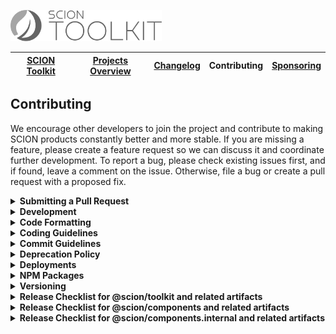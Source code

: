 <a href="/README.md"><img src="/resources/branding/scion-toolkit-banner.svg" height="50" alt="SCION Toolkit"></a>

| [SCION Toolkit][menu-home] | [Projects Overview][menu-projects-overview] | [Changelog][menu-changelog] | Contributing | [Sponsoring][menu-sponsoring] |  
| --- | --- | --- | --- | --- |

## Contributing
We encourage other developers to join the project and contribute to making SCION products constantly better and more stable. If you are missing a feature, please create a feature request so we can discuss it and coordinate further development. To report a bug, please check existing issues first, and if found, leave a comment on the issue. Otherwise, file a bug or create a pull request with a proposed fix.

<details>
  <summary><strong>Submitting a Pull Request</strong></summary>
  <br>

This section explains how to submit a pull request.

1. Login to your GitHub account and fork the `SchweizerischeBundesbahnen/scion-toolkit` repo.
1. Make your changes in a new Git branch. Name your branch in the form `issue/123` with `123` as the related GitHub issue number. Before submitting the pull request, please make sure that you comply with our coding and commit guidelines.
1. Run the command `npm run before-push` to make sure that the project builds, passes all tests, and has no lint violations. Alternatively, you can also run the commands one by one, as following:
  - `npm run test:headless`\
    Runs all unit tests.
  - `npm run e2e:headless`\
    Runs all e2e tests.
  - `npm run lint`\
    Lints all project files.
  - `npm run build`\
    Builds the project and related artifacts.
1. Commit your changes using a descriptive commit message that follows our commit guidelines.
1. Before submitting the pull request, ensure to have rebased your branch based on the master branch as we stick to the rebase policy to keep the repository history linear.
1. Push your branch to your fork on GitHub. In GitHub, send a pull request to `scion-toolkit:master`.
1. If we suggest changes, please amend your commit and force push it to your GitHub repository.

> When we receive a pull request, we will carefully review it and suggest changes if necessary. This may require triage and several iterations. Therefore, we kindly ask you to discuss proposed changes with us in advance via the GitHub issue.

</details>

<details>
  <summary><strong>Development</strong></summary>
  <br>

Make sure to use Node.js version 22.11.0 for contributing to SCION. We suggest using [Node Version Manager](https://github.com/nvm-sh/nvm) if you need different Node.js versions for other projects.

For development, you can uncomment the section `PATH-OVERRIDE-FOR-DEVELOPMENT` in `tsconfig.json`. This allows running tests or serving applications without having to build dependent modules first.

The following is a summary of commands useful for development of `scion-toolkit`. See file `package.json` for a complete list of available NPM scripts.

### Commands for working on the @scion/components library

- **`npm run components:lint`**\
  Lints *@scion/components* library.

- **`npm run components:build`**\
  Builds *@scion/components* library.

- **`npm run components:test`**\
  Runs unit tests of *@scion/components* library.

- **`npm run components:e2e:run`**\
  Runs end-to-end tests of the *@scion/components* library. Prior to test execution, starts the testing app `components-testing-app`.

- **`npm run components:e2e:debug`**\
  Runs end-to-end tests of the *@scion/components* library in debug mode. Prior to test execution, starts the testing app `components-testing-app`.

- **`npm run components:changelog`**\
  Generates the changelog for *@scion/components* based on the commit history. The output is written to `CHANGELOG_COMPONENTS.md`, which will be included in `docs/site/changelog-components/changelog/changelog.md`.

### Commands for working on the @scion/toolkit library

- `npm run toolkit:lint`\
  Lints *@scion/toolkit* library.

- `npm run toolkit:build`\
  Builds *@scion/toolkit* library.

- `npm run toolkit:test`\
  Runs unit tests of *@scion/toolkit* library.

- `npm run toolkit:changelog`\
  Generates the changelog for *@scion/toolkit* based on the commit history. The output is written to `CHANGELOG_TOOLKIT.md`, which will be included in `docs/site/changelog-toolkit/changelog/changelog.md`.

### Commands for working on the @scion/components.internal library

- `npm run components.internal:lint`\
  Lints *@scion/components.internal* library.

- `npm run components.internal:build`\
  Builds *@scion/components.internal* library.

- `npm run components.internal:test`\
  Runs unit tests of *@scion/components.internal* library.

- `npm run components.internal:changelog`\
  Generates the changelog for *@scion/components.internal* based on the commit history. The output is written to `CHANGELOG_COMPONENTS_INTERNAL`, which will be included in `docs/site/changelog-components.internal/changelog/changelog.md`.

### Commands for working on the components application

- `npm run components-app:serve` or `npm run start`\
  Serves the components app on [http://localhost:4200](http://localhost:4200).\
  Uncomment the section `PATH-OVERRIDE-FOR-DEVELOPMENT` in `tsconfig.json` to have hot module reloading support.

- `npm run components-app:build`\
  Builds the components app into `dist` folder using the productive config.

- `npm run components-app:lint`\
  Lints the components app.

### Command for building GitHub Actions

- `run-s github-actions:*:build`\
  Generates GitHub Actions that are used in SCION projects.

</details>

<details>
  <summary><strong>Code Formatting</strong></summary>
  <br>

To ensure consistency within our code base, please use the following formatting settings.

- **For IntelliJ IDEA**\
  Import the code style settings of `.editorconfig.intellij.xml` located in the project root.

- **For other IDEs**\
  Import the code style settings of `.editorconfig` located in the project root.

</details>

<details>
  <summary><strong>Coding Guidelines</strong></summary>
  <br>

In additional to the linting rules, we have the following conventions:

- We believe in the [Best practices for a clean and performant Angular application](https://medium.freecodecamp.org/best-practices-for-a-clean-and-performant-angular-application-288e7b39eb6f) and the [Angular Style Guide](https://angular.io/guide/styleguide).
- We expect line endings to be Unix style (LF) only. Please check your Git settings to not convert line endings to CRLF. You can run the following command to find files with `windows-style` line endings: `find . -type f | xargs file | grep CRLF`.
- Observable names are suffixed with the dollar sign (`$`) to indicate that it is an `Observable` which we must subscribe to and unsubscribe from.
- We use explicit public and private visibility modifiers (except for constructors) to make the code more explicit.
- We prefix private members with an underscore.
- We write each RxJS operator on a separate line, except when piping a single RxJS operator. Then, we write it on the same line as the pipe method.
- We avoid nested RxJS subscriptions.
- We document all public API methods, constants, functions, classes or interfaces.
- We structure the CSS selectors in CSS files similar to the structure of the companion HTML file and favor the direct descendant selector (`>`) over the non-restrictive descendant selector (` `), except if there are good reasons not to do it. This gives us a visual by only reading the CSS file.
- When referencing CSS classes from within E2E tests, we always prefix them with `e2e-`. We never reference e2e prefixed CSS classes in stylesheets.

</details>

<details>
  <summary><strong>Commit Guidelines</strong></summary>
  <br>

We believe in a compact and well written Git commit history. Every commit should be a logically separated changeset. We use the commit messages to generate the changelog.

Each commit message consists of a **header**, a **summary** and a **footer**. The header has a special format that includes a **type**, an optional **scope**, and a **subject**, as following:

```
<type>(<scope>): <subject>

[optional summary]

[optional footer]
```

<details>
  <summary><strong>Type</strong></summary>

- `feat`: new feature
- `fix`: bug fix
- `docs`: changes to the documentation
- `refactor`: changes that neither fixes a bug nor adds a feature
- `perf`: changes that improve performance
- `test`: adding missing tests, refactoring tests; no production code change
- `chore`: other changes like formatting, updating the license, removal of deprecations, etc
- `deps`: changes related to updating dependencies
- `ci`: changes to our CI configuration files and scripts
- `revert`: revert of a previous commit
- `release`: publish a new release
</details>

<details>
  <summary><strong>Scope</strong></summary>

The scope should be the name of the NPM package affected by the change. Optionally, you can also add the secondary entry point, separated by a forward slash.

- `toolkit`: If the change affects the `@scion/toolkit` NPM package.
- `toolkit/<module>`: If the change affects the `@scion/toolkit/<module>` entry point.
- `components`: If the change affects the `@scion/components` NPM package.
- `components/<module>`: If the change affects the `@scion/components/<module>` entry point.
- `ɵcomponents`: If the change affects the `@scion/components.internal` NPM package. We use the Theta (`ɵ`) symbol to have a shorter scope name.
- `ɵcomponents/<module>`: If the change affects the `@scion/components.internal/<module>` entry point.
- `components-app`: If the change affects the demo app for `@scion/components`.
- `components-testing-app`: If the change affects the testing app for `@scion/components` or `@scion/components.internal`.

</details>


<details>
  <summary><strong>Subject</strong></summary>

The subject contains a succinct description of the change and follows the following rules:
- written in the imperative, present tense ("change" not "changed" nor "changes")
- starts with a lowercase letter
- has no punctuation at the end
</details>

<details>
  <summary><strong>Summary</strong></summary>

The summary describes the change. You can include the motivation for the change and contrast this with previous behavior.
</details>

<details>
  <summary><strong>Footer</strong></summary>

In the footer, reference the GitHub issue and optionally close it with the `Closes` keyword, as following:

```
closes #123
```

And finally, add notes about breaking changes, if there are any. Breaking changes start with the keyword `BREAKING CHANGE: `. The rest of the commit message is then used to describe the breaking change and should contain information about the migration.

```
BREAKING CHANGE: Removed deprecated API for xy.

To migrate:
- do xy
- do xy
  ```
</details>

</details>


<details>
  <summary><strong>Deprecation Policy</strong></summary>
  <br>

You can deprecate API in any version. However, it will still be present in the next major release. Removal of deprecated API will occur only in a major release.

When deprecating API, mark it with the `@deprecated` JSDoc comment tag and include the current library version. Optionally, you can also specify which API to use instead, as following:

```ts
/**
 * @deprecated since version 2.0. Use {@link otherMethod} instead.
 */
function someMethod(): void {
}

```  

</details>

<details>
  <summary><strong>Deployments</strong></summary>
  <br>

We deploy our documentations and applications to [Vercel](https://vercel.com). Vercel is a cloud platform for static sites and serverless functions. Applications are deployed using the SCION collaborator account (scion.collaborator@gmail.com) under the [SCION](https://vercel.com/scion) scope.

We have the following toolkit related deployments:

| Deployment             | Vercel Project                            | URL                                 |
|------------------------|-------------------------------------------|-------------------------------------|
| Components Application | https://vercel.com/scion/scion-components | https://components.scion.vercel.app |

</details>

<details>
  <summary><strong>NPM Packages</strong></summary>
  <br>

We publish our packages to the [NPM registry](https://www.npmjs.com/). Packages are published using the SCION collaborator account (scion.collaborator) under the [SCION](https://www.npmjs.com/org/scion) organization.

We have the following toolkit related packages:
- https://www.npmjs.com/package/@scion/toolkit
- https://www.npmjs.com/package/@scion/components
- https://www.npmjs.com/package/@scion/components.internal

</details>

<details>
  <summary><strong>Versioning</strong></summary>
  <br>  

Releases of SCION Toolkit are versioned according to the SemVer (Semantic Versioning) versioning scheme.

**Major Version:**\
Major versions contain breaking changes.

**Minor Version**\
Minor versions add new features or deprecate existing features without breaking changes.

**Patch Level**\
Patch versions fix bugs or optimize existing features without breaking changes.

> The module `@scion/components` is based on the Angular framework and thus follows the major versions of Angular, i.e., when Angular releases a new major version, we will also release a new major version compatible with that Angular version.

</details>

<details>
  <summary><strong>Release Checklist for @scion/toolkit and related artifacts</strong></summary>

Instructions for releasing the `@scion/toolkit` module.

1. Update `/projects/scion/toolkit/package.json` with the new version.
2. Run `npm run toolkit:changelog` to generate the changelog. Then, review the generated changelog carefully and correct typos and formatting errors, if any.
3. Commit the changed files using the following commit message: `release(toolkit): vX.X.X`. Replace `X.X.X` with the current version. Later, when merging the branch into the master branch, a commit message of this format triggers the release action in our [GitHub Actions workflow][link-github-actions-workflow].
4. Push the commit to the branch `release/toolkit-X.X.X` and submit a pull request to the master branch. Replace `X.X.X` with the current version.
5. When merged into the master branch, the release action in our [GitHub Actions workflow][link-github-actions-workflow] does the following:
  - Creates a Git release tag
  - Publishes `@scion/toolkit` package to NPM (https://www.npmjs.com/package/@scion/toolkit)
  - Creates a release on GitHub (https://github.com/SchweizerischeBundesbahnen/scion-toolkit/releases)

</details>

<details>
  <summary><strong>Release Checklist for @scion/components and related artifacts</strong></summary>

Instructions for releasing the `@scion/components` module.

1. Update `/projects/scion/components/package.json` with the new version.
2. Run `npm run components:changelog` to generate the changelog. Then, review the generated changelog carefully and correct typos and formatting errors, if any.
3. Commit the changed files using the following commit message: `release(components): vX.X.X`. Replace `X.X.X` with the current version. Later, when merging the branch into the master branch, a commit message of this format triggers the release action in our [GitHub Actions workflow][link-github-actions-workflow].
4. Push the commit to the branch `release/components-X.X.X` and submit a pull request to the master branch. Replace `X.X.X` with the current version.
5. When merged into the master branch, the release action in our [GitHub Actions workflow][link-github-actions-workflow] does the following.
  - Creates a Git release tag
  - Publishes `@scion/components` package to NPM (https://www.npmjs.com/package/@scion/components)
  - Creates a release on GitHub (https://github.com/SchweizerischeBundesbahnen/scion-toolkit/releases)
  - Deploys following apps to Vercel:
     - https://components.scion.vercel.app
     - https://components-vX-X-X.scion.vercel.app

</details>

<details>
  <summary><strong>Release Checklist for @scion/components.internal and related artifacts</strong></summary>

Instructions for releasing the `@scion/components.internal` module.

1. Update `/projects/scion/components.internal/package.json` with the new version.
2. Run `npm run components.internal:changelog` to generate the changelog. Then, review the generated changelog carefully and correct typos and formatting errors, if any.
3. Commit the changed files using the following commit message: `release(ɵcomponents): vX.X.X`. Replace `X.X.X` with the current version. Later, when merging the branch into the master branch, a commit message of this format triggers the release action in our [GitHub Actions workflow][link-github-actions-workflow].
4. Push the commit to the branch `release/ɵcomponents-X.X.X` and submit a pull request to the master branch. Replace `X.X.X` with the current version.
5. When merged into the master branch, the release action in our [GitHub Actions workflow][link-github-actions-workflow] creates a Git release tag, publishes the package to NPM, and deploys related applications.
6. Verify that:
  - `@scion/components.internal` is published to: https://www.npmjs.com/package/@scion/components.internal.
  - `Components App` is deployed to: https://components.scion.vercel.app and https://components-vX-X-X.scion.vercel.app.

</details>

[link-github-actions-workflow]: https://github.com/SchweizerischeBundesbahnen/scion-toolkit/actions

[menu-home]: /README.md
[menu-projects-overview]: /docs/site/projects-overview.md
[menu-changelog]: /docs/site/changelog.md
[menu-contributing]: /CONTRIBUTING.md
[menu-sponsoring]: /docs/site/sponsoring.md
